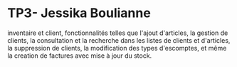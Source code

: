 # TP3- Jessika Boulianne

inventaire et client, fonctionnalités telles que l'ajout d'articles, la gestion de clients, la consultation et la recherche dans les listes de clients et d'articles, la suppression de clients, la modification des types d'escomptes, et même la creation de factures avec mise à jour du stock.
